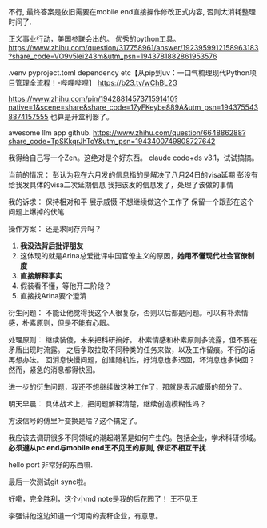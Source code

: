
不行, 最终答案是依旧需要在mobile end直接操作修改正式内容, 否则太消耗整理时间了. 

正义事业行动，美国参联会出的。
优秀的python工具。
https://www.zhihu.com/question/317758961/answer/1923959912158963183?share_code=VO9v5lei243m&utm_psn=1943781882861953576

.venv pyproject.toml dependency etc【从pip到uv：一口气梳理现代Python项目管理全流程！-哔哩哔哩】 https://b23.tv/wChBL2G

https://www.zhihu.com/pin/1942881457371591410?native=1&scene=share&share_code=17yFKeybe889A&utm_psn=1943755438874157555
也算是开盒利器了。

awesome llm app github.
https://www.zhihu.com/question/664886288?share_code=TpSKkqrJhToY&utm_psn=1943400749808727642 

我得给自己写一个Zen。这绝对是个好东西。
claude code+ds v3.1，试试搞搞。

当前的情况：
彭认为我在六月发的信息指的是解决了八月24日的visa延期
彭没有给我发具体的visa二次延期信息
我把该发的信息发了，处理了该做的事情

我的诉求：
保持相对和平
展示威慑
不想继续做这个工作了
保留一个跟彭在这个问题上爆掉的伏笔

操作方案：
还是求同存异吗？
1) **我没法背后批评朋友**
2) 这体现的就是Arina总爱批评中国官僚主义的原因，**她用不懂现代社会官僚制度**
3) **直接解释事实**
4) 假装看不懂，等他开二阶段？
5) 直接找Arina要个澄清 

衍生问题：
不能让他觉得我这个人很复杂，否则以后都是问题。可以有朴素情感，朴素原则，但是不能有心眼。

处理原则：
继续装傻，未来把科研搞好。
朴素情感和朴素原则多流露，但不要在矛盾出现时流露。
之后争取拉取不同种类的任务来做，以及工作留痕。不行的话再想办法。
回消息快慢问题，创建随机性，好消息也多迟回，坏消息也多快回？然而，紧急的消息都得快回。

进一步的衍生问题，我还不想继续做这种工作了，那就是表示威慑的部分了。

明天早晨：
具体战术上，把问题解释清楚，继续创造模糊性吗？

方波信号的傅里叶变换是啥？这个搞定了。

我应该去调研很多不同领域的潮起潮落是如何产生的。包括企业，学术科研领域。
**必须遵从pc end与mobile end王不见王的原则, 保证不相互干扰**. 

hello port
非常好的东西嘛. 

最后一次测试git sync啦。

好嘞，完全胜利，这个小md note是我的后花园了！
王不见王

李强讲他这边知道一个河南的麦秆企业，有意思。

